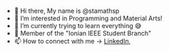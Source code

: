 - 👋 Hi there, My name is @stamathsp
- 👀 I’m interested in Programming and Material Arts! 
- 🌱 I’m currently trying to learn everything 😅
- :star2: Member of the "Ionian IEEE Student Branch"
- 📫 How to connect with me -> [LinkedIn](https://www.linkedin.com/in/stamatis-petrou-196737228/), 

<!---
stamathsp/stamathsp is a ✨ special ✨ repository because its `README.md` (this file) appears on your GitHub profile.
You can click the Preview link to take a look at your changes.
--->
